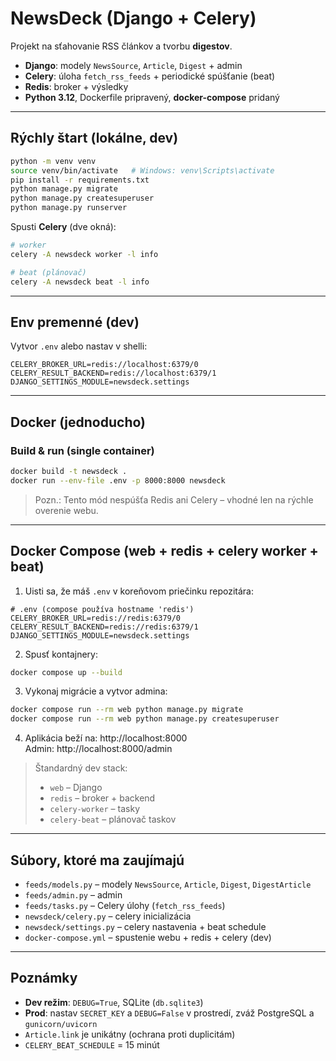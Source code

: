 # NewsDeck (Django + Celery)

Projekt na sťahovanie RSS článkov a tvorbu **digestov**.
- **Django**: modely `NewsSource`, `Article`, `Digest` + admin
- **Celery**: úloha `fetch_rss_feeds` + periodické spúšťanie (beat)
- **Redis**: broker + výsledky
- **Python 3.12**, Dockerfile pripravený, **docker-compose** pridaný

---

## Rýchly štart (lokálne, dev)

```bash
python -m venv venv
source venv/bin/activate   # Windows: venv\Scripts\activate
pip install -r requirements.txt
python manage.py migrate
python manage.py createsuperuser
python manage.py runserver
```

Spusti **Celery** (dve okná):
```bash
# worker
celery -A newsdeck worker -l info

# beat (plánovač)
celery -A newsdeck beat -l info
```

---

## Env premenné (dev)
Vytvor `.env` alebo nastav v shelli:
```
CELERY_BROKER_URL=redis://localhost:6379/0
CELERY_RESULT_BACKEND=redis://localhost:6379/1
DJANGO_SETTINGS_MODULE=newsdeck.settings
```

---

## Docker (jednoducho)

### Build & run (single container)
```bash
docker build -t newsdeck .
docker run --env-file .env -p 8000:8000 newsdeck
```
> Pozn.: Tento mód nespúšťa Redis ani Celery – vhodné len na rýchle overenie webu.

---

## Docker Compose (web + redis + celery worker + beat)

1) Uisti sa, že máš `.env` v koreňovom priečinku repozitára:
```
# .env (compose používa hostname 'redis')
CELERY_BROKER_URL=redis://redis:6379/0
CELERY_RESULT_BACKEND=redis://redis:6379/1
DJANGO_SETTINGS_MODULE=newsdeck.settings
```

2) Spusť kontajnery:
```bash
docker compose up --build
```

3) Vykonaj migrácie a vytvor admina:
```bash
docker compose run --rm web python manage.py migrate
docker compose run --rm web python manage.py createsuperuser
```

4) Aplikácia beží na: http://localhost:8000  
   Admin: http://localhost:8000/admin

> Štandardný dev stack:
> - `web` – Django
> - `redis` – broker + backend
> - `celery-worker` – tasky
> - `celery-beat` – plánovač taskov

---

## Súbory, ktoré ma zaujímajú
- `feeds/models.py` – modely `NewsSource`, `Article`, `Digest`, `DigestArticle`
- `feeds/admin.py` – admin
- `feeds/tasks.py` – Celery úlohy (`fetch_rss_feeds`)
- `newsdeck/celery.py` – celery inicializácia
- `newsdeck/settings.py` – celery nastavenia + beat schedule
- `docker-compose.yml` – spustenie webu + redis + celery (dev)

---

## Poznámky
- **Dev režim**: `DEBUG=True`, SQLite (`db.sqlite3`)
- **Prod**: nastav `SECRET_KEY` a `DEBUG=False` v prostredí, zváž PostgreSQL a `gunicorn/uvicorn`
- `Article.link` je unikátny (ochrana proti duplicitám)
- `CELERY_BEAT_SCHEDULE` = 15 minút 

